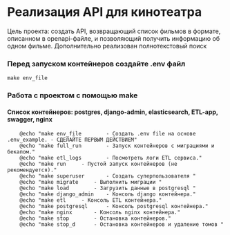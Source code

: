 # Реализация API для кинотеатра

Цель проекта: создать API, возвращающий список фильмов в формате, описанном в openapi-файле, и позволяющий получить информацию об одном фильме. Дополнительно реализован полнотекстовый поиск

### Перед запуском контейнеров создайте .env файл
```
make env_file
```

### Работа с проектом с помощью make
#### Список контейнеров: postgres, django-admin, elasticsearch, ETL-app, swagger, nginx

```
	@echo "make env_file		- Создать .env file на основе .env_example. - СДЕЛАЙТЕ ПЕРВЫМ ДЕЙСТВИЕМ"
	@echo "make full_run		- Запуск контейнеров с миграциями и бекапом."
	@echo "make etl_logs		- Посмотреть логи ETL сервиса."
	@echo "make run		- Пустой запуск контейнеров (не рекомендуется)."
	@echo "make superuser		- Создать суперпользователя "
	@echo "make migrate		- Выполнить миграции "
	@echo "make load		- Загрузить данные в postgresql "
	@echo "make django_admin	- Консоль django контейнера."
	@echo "make etl		- Консоль ETL контейнера."
	@echo "make postgresql		- Консоль postgresql контейнера."
	@echo "make nginx		- Консоль nginx контейнера."
	@echo "make stop		- Остановка контейнеров."
	@echo "make stop_d		- Остановка контейнеров и удаление томов "
```

